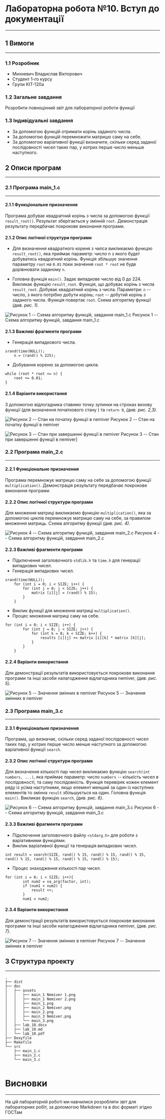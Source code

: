 # Лабораторна робота №10. Вступ до документації
---
## 1 Вимоги
---
### 1.1 Розробник
* Михневич Владислав Вікторович 
* Студент 1-го курсу
* Групи КІТ-120а
### 1.2 Загальне завдання 
Розробити повноцінний звіт для лабораторної роботи функції
### 1.3 Індивідуальні завдання
* За допомогою функцій отримати корінь заданого числа.
* За допомогою функцій перемножити матрицю саму на себе.
* За допомогою варіативної функції визначити, скільки серед заданої послідовності чисел таких пар, у котрих перше число меньше наступного.
## 2 Описи програм
---
### 2.1 Програма main_1.c
---
#### 2.1.1 Функціональне призначення
Програма добуває квадратний корінь з числа за допомогою функції ``result_root()``. Результат зберігається у змінній ``root``. Демонстрація результату передбачає покрокове виконання програми.
#### 2.1.2 Опис логічної структури програми
* Для визначення квадратного кореня з чилса викликаємо функцію ``result_root()``, яка приймає параметр: число n з якого будет добуватись квадратний корінь. Функція збільшує значення параметру ``root`` на ``0.01`` поки значення ``root * root`` не буде дорівнювати заданому ``n``.

* Головна функція ``main()``. Задає випадкове число від 0 до 224. Викликає функцію ``result_root``. Функція, що добуває корінь з числа ``result_root``. Добуває квадратний корінь з числа. Параметри: ``n`` -- число, з якого потрібно добути корінь; ``root`` -- добутий корінь з заданого числа. Функція повертає ``root``. Схема алгоритму функції *(див. рис. 1)*.

![Рисунок 1 -- Схема алгоритму функцій, завдання main_1.c](assets/main_1.png)
Рисунок 1 -- Схема алгоритму функцій, завдання main_1.c

#### 2.1.3 Важливі фрагменти програми
* Генерація випадкового числа.
```
srand(time(NULL));
    n = (rand() % 225);
```
* Добування кореню за допомогою цикла.
```
while (root * root <= n) {
    root += 0.01; 
}
```
#### 2.1.4 Варіанти використання
З допомогою відлогадника ставимо точку зупинки на строках визову функції (для визначення початкового стану ) та ``return 0``, *(див. рис. 2,3)*.

![Рисунок 2 -- Стан на початку функції в nemiver](assets/main_1Nemiver1.png)
Рисунок 2 -- Стан на початку функції в nemiver

![Рисунок 3 -- Стан при завершенні функції в nemiver](assets/main_1Nemiver2.png)
Рисунок 3 -- Стан при завершенні функції в nemiver]

### 2.2 Програма main_2.c
---
#### 2.2.1 Функціональне призначення
Програма перемножує матрицю саму на себе за допомогою функції ``multiplication()``. Демонстрація результату передбачає покрокове виконання програми.
#### 2.2.2 Опис логічної структури програми
Для множення матриці викликаємо функцію ``multiplication()``, яка за допомогою циклів перемножує матрицю саму на себе, за правилом множення матриць. Схема алгоритму функції *(див. рис. 4)*.

![Рисунок 4 -- Схема алгоритму функцій, завдання main_2.c](assets/main_2.png)
Рисунок 4 -- Схема алгоритму функцій, завдання main_2.c

#### 2.2.3 Важливі фрагменти програми
* Підключення заголовочного ``stdlib.h`` та ``time.h`` для генерації випадкових чисел.
* Генерація випадкових чисел.
```
srand(time(NULL));
    for (int i = 0; i < SIZE; i++) {
        for (int j = 0; j < SIZE; j++) {
            matrix [i][j] = (rand() % 15);
        }
    }
```
* Виклик функції для множення матриці ``multiplication()``.
* Процес множення матриці саму на себе.
```
for (int i = 0; i < SIZE; i++) {
        for (int j = 0; j < SIZE; j++) {
            for (int k = 0; k < SIZE; k++) {
                results [i][j] += matrix [i][k] * matrix [k][j];
            }
        }
    }
```
#### 2.2.4 Варіанти використання
Для демонстрації результатів використовується покрокове виконання програми та інші засоби налагодження відлагодника nemiver, *(див. рис. 5)*.

![Рисунок 5 -- Значення змінних в nemiver](assets/main_2Nemiver.png)
Рисунок 5 -- Значення змінних в nemiver

### 2.3 Програма main_3.c
---
#### 2.3.1 Функціональне призначення
Програма, що визначає, скільки серед заданої послідовності чисел таких пар, у котрих перше число менше наступного за допомогою варіативної функції ``search``. 
#### 2.3.2 Опис логічної структури програми
Для визначення кількості пар чисел викликаємо функцію ``search(int numbers, ...)``, яка приймає параметр: число ``numbers`` -- кількість чисел в послідовності, та саму послідовність. Функція перевіряє кожен елемент ряду із усіма наступними, якщо елемент менший за один із наступних елементів то змінна ``result`` збільшується на один. Головна функція ``main()``. Викликає функцію ``search``, *(див. рис. 6)*.

![Рисунок 6 -- Схема алгоритму функцій, завдання main_3.c](assets/main_3.png)
Рисунок 6 -- Схема алгоритму функцій, завдання main_3.c

#### 2.3.3 Важливі фрагменти програми
* Підключення заголовочного файлу  ``<stdarg.h>`` для роботи з варіативними функціями.
* Виклик варіативної функції та генерація випадкових чисел.
```
int result = search(SIZE, rand() % 15, rand() % 15, rand() % 15, rand() % 15, rand() % 15, rand() % 15, rand() % 15);
```
* Процес знаходження кількості пар чисел.
```
for (int i = 0; i < SIZE; i++){
		int num2 = va_arg(factor, int);
		if (num1 < num2) {
		    result ++;
		}
		num1 = num2;
```
#### 2.3.4 Варіанти використання
Для демонстрації результатів використовується покрокове виконання програми та інші засоби налагодження відлагодника nemiver, *(див. рис. 7)*.

![Рисунок 7 -- Значення змінних в nemiver](assets/main_3Nemiver.png)
Рисунок 7 -- Значення змінних в nemiver

## 3 Структура проекту
---
```
.
├── dist
├── doc
│   ├── assets
│   │   ├── main_1 Nemiver 1.png
│   │   ├── main_1 Nemiver 2.png
│   │   ├── main_1.png
│   │   ├── main_2 Nemiver.png
│   │   ├── main_2.png
│   │   ├── main_3 Nemiver.png
│   │   └── main_3.png
│   ├── lab_10.docx
│   ├── lab_10.md
│   └── lab_10.pdf
├── Doxyfile
├── Makefile
└── src
    ├── main_1.c
    ├── main_2.c
    └── main_3.c
    
```
# Висновки
---
На цій лабораторній роботі ми навчилися розробляти звіт для лабораторних робіт, за допомогою Markdown та в doc форматі згідно ГОСТам



